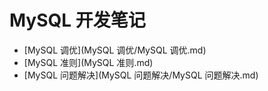 # MySQL 开发笔记

* [MySQL 调优](MySQL 调优/MySQL 调优.md)
* [MySQL 准则](MySQL 准则.md)
* [MySQL 问题解决](MySQL 问题解决/MySQL 问题解决.md)
